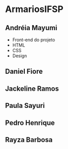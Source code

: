 # ArmariosIFSP
## Andréia Mayumi
* Front-end do projeto
* HTML
* CSS
* Design 

## Daniel Fiore
## Jackeline Ramos
## Paula Sayuri
## Pedro Henrique
## Rayza Barbosa
